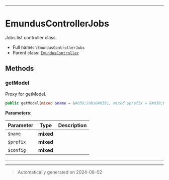 ***

# EmundusControllerJobs

Jobs list controller class.



* Full name: `\EmundusControllerJobs`
* Parent class: [`EmundusController`](./EmundusController.md)




## Methods


### getModel

Proxy for getModel.

```php
public getModel(mixed $name = &#039;Jobs&#039;, mixed $prefix = &#039;EmundusModel&#039;, mixed $config = array()): mixed
```








**Parameters:**

| Parameter | Type | Description |
|-----------|------|-------------|
| `$name` | **mixed** |  |
| `$prefix` | **mixed** |  |
| `$config` | **mixed** |  |





***


***
> Automatically generated on 2024-08-02
